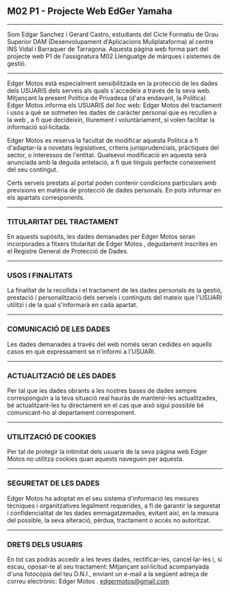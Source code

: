 ## M02 P1 - Projecte Web EdGer Yamaha

---

Som Edgar Sanchez i Gerard Castro, estudiants del Cicle Formatiu de Grau Superior DAM (Desenvolupament d'Aplicacions Muliplataforma) al centre INS Vidal i Barraquer de Tarragona. Aquesta pàgina web forma part del projecte web P1 de l'assignatura M02 Llenguatge de màrques i sistemes de gestió.

---

Edger Motos està especialment sensibilitzada en la protecció de les dades dels USUARIS dels serveis als quals s'accedeix a través de la seva web. Mitjançant la present Política de Privadesa (d'ara endavant, la Política) Edger Motos informa els USUARIS del lloc web: Edger Motos del tractament i usos a què se sotmeten les dades de caràcter personal que es recullen a la web , a fi que decideixin, lliurement i voluntàriament, si volen facilitar la informació sol·licitada.

Edger Motos es reserva la facultat de modificar aquesta Política a fi d'adaptar-la a novetats legislatives, criteris jurisprudencials, pràctiques del sector, o interessos de l'entitat. Qualsevol modificació en aquesta serà anunciada amb la deguda antelació, a fi que tinguis perfecte coneixement del seu contingut.

Certs serveis prestats al portal poden contenir condicions particulars amb previsions en matèria de protecció de dades personals. En pots informar en els apartats corresponents.

---

### TITULARITAT DEL TRACTAMENT

En aquests supòsits, les dades demanades per Edger Motos seran incorporades a fitxers titularitat de Edger Motos , degudament inscrites en el Registre General de Protecció de Dades.

---

### USOS I FINALITATS

La finalitat de la recollida i el tractament de les dades personals és la gestió, prestació i personalització dels serveis i continguts del mateix que l'USUARI utilitzi i de la qual s'informarà en cada apartat.

---

### COMUNICACIÓ DE LES DADES

Les dades demanades a través del web només seran cedides en aquells casos en què expressament se n'informi a l'USUARI.

---

### ACTUALITZACIÓ DE LES DADES

Per tal que les dades obrants a les nostres bases de dades sempre corresponguin a la teva situació real hauràs de mantenir-les actualitzades, bé actualitzant-les tu directament en el cas que això sigui possible bé comunicant-ho al departament corresponent.

---

### UTILITZACIÓ DE COOKIES

Per tal de protegir la intimitat dels usuaris de la seva pàgina web Edger Motos no utilitza cookies quan aquests naveguen per aquesta.

---

### SEGURETAT DE LES DADES

Edger Motos ha adoptat en el seu sistema d'informació les mesures tècniques i organitzatives legalment requerides, a fi de garantir la seguretat i confidencialitat de les dades emmagatzemades, evitant així, en la mesura del possible, la seva alteració, pèrdua, tractament o accés no autoritzat.

---

### DRETS DELS USUARIS

En tot cas podràs accedir a les teves dades, rectificar-les, cancel·lar-les i, si escau, oposar-te al seu tractament:
Mitjançant sol·licitud acompanyada d'una fotocòpia del teu D.N.I., enviant un e-mail a la següent adreça de correu electrònic: Edger Motos . edgermotos@gmail.com

